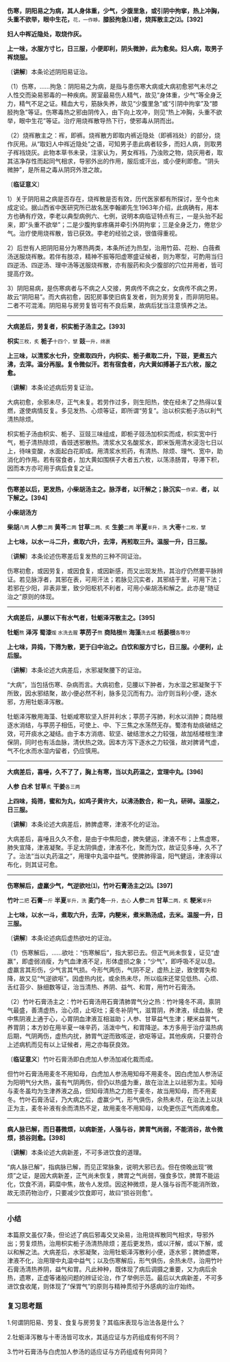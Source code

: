 **伤寒，阴阳易之为病，其人身体重，少气，少腹里急，或引阴中拘挛，热上冲胸，头重不欲举，眼中生花，**<small>花，一作眵。</small>**膝胫拘急⑴者，烧挥散主之⑵。[392]**

**妇人中裈近隐处，取烧作灰。**

**上一味，水服方寸匕，日三服，小便即利，阴头微肿，此为愈矣。妇人病，取男子裈烧服。**

〔**讲解**〕本条论述阴阳易证治。

（1）伤寒，……拘急：阴阳易之为病，是指与患伤寒大病或大病初愈邪气未尽之人性交而染易邪毒的一种疾病。房室最易伤人精气，故见“身体重，少气”等全身乏力，精气不足之证。精血大亏，筋脉失养，故见“少腹里急”或“引阴中拘挛”及“膝胫拘急”等证。伤寒毒热之邪由阴传入，由下向上攻冲，则见“热上冲胸，头重不欲举，眼中生花”等证。治疗用烧裈散导热下行，使邪毒从阴而出。

（2）烧裈散主之：裈，即裤。烧裈散方即取内裤近隐处（即裤裆处）的部分，烧作灰用。从“取妇人中裈近隐处”之语，可知男子患此病者较多，而妇人病，则取男子裈裆烧灰。此物本草书未录，注家认为，男女裈裆，乃浊败之物，烧灰用者，取其洁净存性而起同气相求，导邪外出的作用，服后或汗出，或小便利即愈。“阴头微肿”，是所易之毒从阴窍外泄之故。

〔**临证意义**〕

1）关于阴阳易之病是否存在，烧裈散是否有效，历代医家都有所探讨，至今也未成定论。据山西省中医研究所已故名医李翰卿先生1963年介绍，此病确有，用本方也确有疗效，李老以典型病例六、七例，说明本病临证特点有三，一是头抬不起来，即“头重不欲举”；二是少腹拘挛疼痛并牵引外阴拘挛；三是全身乏力，倦怠少气。治疗使用烧裈散，皆已获效。李老的经验之谈，很值得重视。

2）后世有人把阴阳易分为寒热两类，本条所述为热型，治用竹茹、花粉、白薇煮汤送服烧裈散。若伴有肢凉，精神不振等阳虚寒盛证候者，则为寒型，可酌用当归四逆汤、四逆汤、理中汤等送服烧裈散，亦有服药和灸少腹部的穴位并用者，皆可提高疗效。

3）阴阳易病，是伤寒病者与不病之人交接，男病传不病之女，女病传不病之男，故云“阴阳易”。而大病初愈，因犯房事使旧病复发者，则为房劳复，而非阴阳易。二者不可混淆。阴阳易与房劳复皆可有不良后果，故病后犹当注意慎养之法。

------

**大病差后，劳复者，枳实栀子汤主之。[393]**

**枳实**<small>三枚，炙</small> **栀子**<small>十四个，擘</small> **豉**<small>一升，绵裹</small>

**上三味，以清浆水七升，空煮取四升，内枳实、栀子煮取二升，下豉，更煮五六沸，去滓。温分再服。复令微似汗。若有宿食者，内大黄如搏碁子五六枚，服之愈。**

〔**讲解**〕本条论述病后劳复证治。

大病初愈，余邪未尽，正气未复。若劳作过多，则生阳热，使在经未了之热得以复燃，遂使病情反复。多见发热、心烦等证，即所谓“劳复”。治以枳实栀子汤以利气清热除烦。

枳实栀子汤由枳实、栀子、豆豉三味组成，即栀子豉汤加枳实而成，枳实宽中行气，栀子清热除烦，香豉透邪散热。清浆水又名酸浆水，即米饭用清水浸泡七日以上，待味变酸，水面起白花即成。用清浆水煎药，有清热、除烦、理气、宽中，助消化的作用。若有宿食者，加大黄如围棋子大者五六枚，以荡涤肠胃，导滞下积，因而本方亦可用于病后食复之证。

------

**伤寒差以后，更发热，小柴胡汤主之。脉浮者，以汗解之；脉沉实**<small>一作紧。</small>**者，以下解之。[394]**

**小柴胡汤方**

**柴胡**<small>八两</small> **人参**<small>二两</small> **黄芩**<small>二两</small> **甘草**<small>二两、炙</small> **生姜**<small>二两</small> **半夏**<small>半升，洗</small> **大枣**<small>十二枚，擘</small>

**上七味，以水一斗二升，煮取六升，去滓，再煎取三升。温服一升，日三服。**

〔**讲解**〕本条论述伤寒差后复发热的三种不同证治。

伤寒初愈，或因劳复，或因食复，或因新感，而又出现发热，其治疗仍然要平脉辨证。若见脉浮者，其邪在表，可用汗法；若脉见沉实者，其邪结于里，可用下法；若邪在少阳，非表非里，致少阳枢机不利者，可用小柴胡汤和解之。此亦是“随证治之”原则的体现。

------

**大病差后，从腰以下有水气者，牡蛎泽泻散主之。[395]**

**牡蛎**<small>熬</small> **泽泻** **蜀漆**<small>煖 水洗去腥</small> **葶苈子**<small>熬</small> **商陆根**<small>熬</small> **海藻**<small>洗去咸</small>  **栝蒌根**<small>各等分</small>

**上七味，异捣，下筛为散，更于臼中治之。白饮和服方寸匕，日三服。小便利，止后服。**

〔**讲解**〕本条论述大病差后，水邪凝聚腰下的证治。

“大病”，当包括伤寒、杂病而言。大病初愈，见腰以下肿者，为水湿之邪凝聚于下所致，因水邪结聚，故小便必然不利，脉多见沉而有力。治疗则当利小便，逐水邪，方用牡蛎泽泻散。

牡蛎泽泻散用海藻、牡蛎咸寒软坚入肝并利水；葶苈子泻肺，利水以消肿；商陆根逐水消结，与葶苈子相伍，可使上、中、下三焦之水荡然无存。蜀漆有劫痰破结之效，可开痰水之凝结。由于本方消痞、软坚、破结泄水之力较强，故加栝楼根生津保阴，同时也有活血脉，清伏热之效。因本方泻下逐水之力较强，故对脾肾气虚，气不化水而水湿内留者，仍应慎用。

------

**大病差后，喜唾，久不了了，胸上有寒，当以丸药温之，宜理中丸。[396]**

**人参** **白术** **甘草**<small>炙</small> **干姜**<small>各三两</small>

**上四味，捣筛，蜜和为丸，如鸡子黄许大，以沸汤数合，和一丸，研碎。温服之，日三服。**

〔**讲解**〕本条论述大病差后，肺脾虚寒，津液不化的证治。

大病差后，喜唾且久久不愈，是由于中焦阳虚，脾失健运，津液不布；上焦虚寒，肺失宣降，津液凝聚。手足太阴俱虚，津液不化，聚而为饮，故证见多唾，久不了了。治法“当以丸药温之”，用理中丸温中益气。使脾肺得温，阳气健运，津液得以布化，则其证可愈。

------

**伤寒解后，虚羸少气，气逆欲吐⑴，竹叶石膏汤主之⑵。[397]**

**竹叶**<small>二把</small> **石膏**<small>一斤</small> **半夏**<small>半升，洗</small> **麦门冬**<small>一升，去心</small>  **人参**<small>二两</small> **甘草**<small>二两，炙</small> **粳米**<small>半升</small>

**上七味，以水一斗，煮取六升，去滓，内粳米，煮米熟汤成，去米。温服一升，日三服。**

〔**讲解**〕本条论述病后虚热欲吐的证治。

（1）伤寒解后，……欲吐：“伤寒解后”，指大邪已去。但正气尚未恢复，证见“虚羸”，即虚弱消瘦，为气血津液不足，形体虚损之象；“少气”，即呼吸不足以息。虚羸言其形伤，少气言其气损。今形气两伤，气阴不足，虚热上逆，致使胃失和降，故又见“气逆欲呕”。因虚热内扰，或余热未尽，所以临床还常见低热、心烦、舌红苔少、脉细数等证，治当清热、养阴、益气、和胃，用竹叶石膏汤。

（2）竹叶石膏汤主之：竹叶石膏汤用石膏清肺胃气分之热：竹叶隆冬不凋，禀阴气最盛，善清虚热，治心烦，止呕吐；麦冬补阴气，滋胃阴，养津液，续血脉，使中焦阴液上通于心，心胃阴血津液互相滋助；人参、甘草益气生津；粳米益胃气，养胃阴；本方妙在用半夏一味辛药，活泼中气，和胃降逆。本方多用于治疗温热病后期，气阴两伤，虚热内扰，肺胃气逆而致咳逆，欲呕等证。其他疾病，只要符合上述病机而见有以上证候者，用之亦每获良效。

〔**临证意义**〕竹叶石膏汤即白虎加人参汤加减化裁而成。

但竹叶石膏汤用麦冬不用知母，白虎加人参汤用知母不用麦冬。因白虎加人参汤证为阳明气分大热，虽有气阴两伤，但仍以热盛为重，故在治法上以祛邪为主。知母与麦冬虽均为生津养液之品，但知母清热之力胜于麦冬，故当用知母，而不用麦冬。竹叶石膏汤证，乃大病之后，虚赢少气，形气俱伤，余热未尽，在治法上以扶正为主，麦冬补液有余而清热不足，故用麦冬不用知母，以免更伤正气而病难愈。

------

**病人脉已解，而日暮微烦，以病新差，人强与谷，脾胃气尚弱，不能消谷，故令微烦，损谷则愈。[398]**

〔**讲解**〕本条论述大病新差，不可多进饮食的道理。

“病人脉已解”，指病脉已解，而见正常脉象，说明大邪已去。但在傍晚出现“微烦”之证，是因大病新差，正气尚未恢复，脾胃之气尚弱，强食多饮，脾胃不能运化，饮食不消，羁糜中焦，故令人发烦。因这种微烦，是人强与谷而不能消所致，故无须药物治疗，只要减少饮食即可，故曰“损谷则愈”。

------

### **小结**

本篇原文虽仅7条，但论述了病后邪毒交叉染易，治用烧裈散同气相求，导邪外出；劳复烦热，治用枳实栀子汤清热除烦；差后更发热，或以汗解，或以下解，或以和解之法。大病差后，水邪凝聚，治用牡蛎泽泻散利小便，逐水邪；脾肺虚寒，津液不化，治用理中丸温中益气；以及伤寒解后，形气俱伤，余热未尽，治用竹叶石膏汤清热养阴，益气和胃。凡此种种，既体现了病后调摄之重要，又为病后余热，遗寒，正虚等诸般问题的辨证论治，作了举例示范。最后以大病新差，不可多进饮食收尾，则体现了“保胃气”的原则与精神贯彻于外感病的治疗始终。

### **复习思考题**

1.何谓阴阳易、劳复、食复与房劳复？其临床表现与治法各是什么？

2.牡蛎泽泻散与十枣汤皆可攻水，其适应证与方药组成有何不同？

3.竹叶石膏汤与白虎加人参汤的适应证与方药组成有何异同？